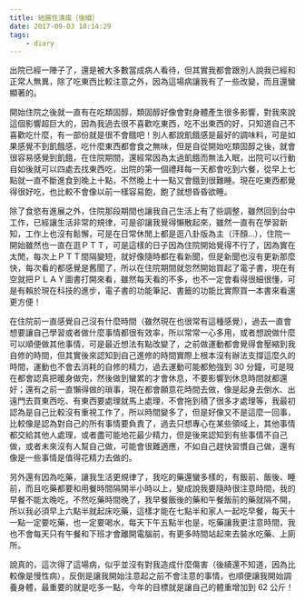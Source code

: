 ```yaml
---
title: 結腸性潰瘍（後續）
date: 2017-09-03 10:14:29
tags:
    - diary
---
```


出院已經一陣子了，還是被大多數當成病人看待，但其實我都會跟別人說我已經和正常人無異，除了吃東西比較注意之外，因為這場病讓我有了一些改變，而且還蠻顯著的。

<!--more-->

開始住院之後就一直有在吃類固醇，類固醇好像會對身體產生很多影響，對我來說這個影響超巨大的，因為我過去很不喜歡吃東西，吃不出東西的好，只知道自己不喜歡吃什麼，有一部份就是很不會餓吧！別人都說飢餓感是最好的調味料，可是如果感覺不到飢餓感，吃什麼東西都會食之無味，但是自從開始吃類固醇之後，就會很容易感覺到飢餓，在住院期間，還經常因為太過飢餓而無法入眠，出院可以行動自如後就可以四處去找東西吃，出院的第一個禮拜每一天都會吃到六餐，從早上七點就一直不斷進食到晚上十點，不然晚上十一點又會餓到很難睡。現在吃東西都覺得很好吃，也比較不會像以前一樣容易飽，飽了就想昏昏欲睡。

除了食慾有進展之外，住院那段期間也讓我自己生活上有了些調整，雖然回到台中工作，已經讓生活非常的規律，可是卻讓我覺得懶散起來，雖然一直有在學習新知，工作上也沒有鬆懈，可是在日常休閒上都是逛八卦版為主（汗顏...），住院一開始雖然也一直在逛ＰＴＴ，可是這樣的日子因為住院開始覺得不行了，因為實在太閒，每次上ＰＴＴ間隔變短，就好像隨時都在看新聞，但是新聞也沒有更新那麼快，每次看的都感覺是舊聞了，所以在住院期間就忽然開始買起了電子書，現在有空就把ＰＬＡＹ圖書打開來看，雖然每天看的不多，也不一定會看得很細很懂，可是有賴於現在科技的進步，電子書的功能筆記、書籤的功能比實際買一本書來看還更方便！

在住院前一直感覺自己沒有什麼時間（雖然現在也很常有這種感覺），過去一直會想要讓自己學習或者做什麼事情都很有效率，所以常常一心多用，或者想說做什麼可以順便做其他事情，可是最近想法有點改變了，之前做運動都會覺得會壓縮到我自修的時間，但其實後來認知到自己進修的時間實際上根本沒有辦法支撐這麼久的時間，運動也不會去消耗的自修的精力，過去運動可能都勉強到 30 分鐘，可是現在都會認真把暖身做完，然後做到蠻累的才會休息，不要影響到休息時間就都還好；還有之前一直懶得做的瑣事，現在都會願意花時間去做，像是起身去倒水、出遠門去買東西吃、有東西要處理就馬上處理，不會拖到積了很多才處理等，我最初認為是自己比較沒有重視工作了，所以時間變多了，但是好像又不是這麼一回事，比較像是認為對自己的所有事情要負責了，過去只想專心在某些領域上，其他事情都交給其他人處理，或者盡可能地花最少精力，但是後來認知到有些事情不自己做，或者未來沒有人幫自己做，可能會很難適應，不如自己趕快習慣自己做，還有像是一些事情是值得花精力去做的。

另外還有因為吃藥，讓我生活更規律了，我吃的藥還蠻多樣的，有飯前、飯後、睡前，而且吃藥都要和用餐時間隔開半小時以上，變成說我要隨時很注意時間，我的早餐不能太晚吃，不然吃藥時間晚了，我早餐飯後的藥和午餐飯前的藥就隔不開，所以我必須早上六點半就起床吃藥，這樣才能在七點半和家人一起吃早餐，每天十一點一定要吃藥，也一定要喝水，每天下午五點半也是，吃藥讓我更注意時間，我也不會每天只有午餐和下班才會離開電腦前，有更多時間站起來去裝水吃藥、上廁所。

說真的，這次得了這場病，似乎並沒有對我造成什麼傷害（後續還不知道，因為比較像是慢性病），反倒是讓我開始注意起之前不會注意的事情，也順便讓我開始調養身體，最重要的就是吃多一點，今年的目標就是讓自己的體重增加到 62 公斤！
